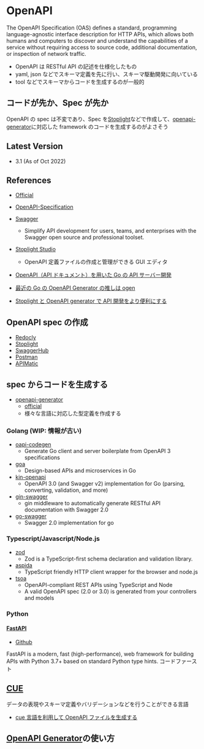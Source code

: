 # OpenAPI

The OpenAPI Specification (OAS) defines a standard, programming language-agnostic interface description for HTTP APIs, which allows both humans and computers to discover and understand the capabilities of a service without requiring access to source code, additional documentation, or inspection of network traffic.

- OpenAPI は RESTful API の記述を仕様化したもの
- yaml, json などでスキーマ定義を先に行い、スキーマ駆動開発に向いている
- tool などでスキーマからコードを生成するのが一般的

## コードが先か、Spec が先か

OpenAPI の spec は不変であり、Spec を[Stoplight](https://stoplight.io/)などで作成して、[openapi-generator](https://github.com/OpenAPITools/openapi-generator)に対応した framework のコードを生成するのがよさそう

## Latest Version

- 3.1 (As of Oct 2022)

## References

- [Official](https://www.openapis.org/)
- [OpenAPI-Specification](https://github.com/OAI/OpenAPI-Specification)
- [Swagger](https://swagger.io/)
  - Simplify API development for users, teams, and enterprises with the Swagger open source and professional toolset.
- [Stoplight Studio](https://stoplight.io/studio)

  - OpenAPI 定義ファイルの作成と管理ができる GUI エディタ

- [OpenAPI（API ドキュメント）を用いた Go の API サーバー開発](https://note.com/shift_tech/n/n2d0265731777)
- [最近の Go の OpenAPI Generator の推しは ogen](https://blog.p1ass.com/posts/ogen/)
- [Stoplight と OpenAPI generator で API 開発をより便利にする](https://tech.talentx.co.jp/entry/2024/04/09/133904)

## OpenAPI spec の作成

- [Redocly](https://redocly.com/)
- [Stoplight](https://stoplight.io/)
- [SwaggerHub](https://swagger.io/tools/swaggerhub/)
- [Postman](https://www.postman.com/)
- [APIMatic](https://www.apimatic.io/)

## spec からコードを生成する

- [openapi-generator](https://github.com/OpenAPITools/openapi-generator)
  - [official](https://openapi-generator.tech/)
  - 様々な言語に対応した型定義を作成する

### Golang (WIP: 情報が古い)

- [oapi-codegen](https://github.com/deepmap/oapi-codegen)
  - Generate Go client and server boilerplate from OpenAPI 3 specifications
- [goa](https://github.com/goadesign/goa)
  - Design-based APIs and microservices in Go
- [kin-openapi](https://github.com/getkin/kin-openapi)
  - OpenAPI 3.0 (and Swagger v2) implementation for Go (parsing, converting, validation, and more)
- [gin-swagger](https://github.com/swaggo/gin-swagger)
  - gin middleware to automatically generate RESTful API documentation with Swagger 2.0
- [go-swagger](https://github.com/go-swagger/go-swagger)
  - Swagger 2.0 implementation for go

### Typescript/Javascript/Node.js

- [zod](https://github.com/colinhacks/zod)
  - Zod is a TypeScript-first schema declaration and validation library.
- [aspida](https://github.com/aspida/aspida)
  - TypeScript friendly HTTP client wrapper for the browser and node.js
- [tsoa](https://github.com/lukeautry/tsoa)
  - OpenAPI-compliant REST APIs using TypeScript and Node
  - A valid OpenAPI spec (2.0 or 3.0) is generated from your controllers and models

### Python

#### [FastAPI](https://fastapi.tiangolo.com/)

- [Github](https://github.com/tiangolo/fastapi)

FastAPI is a modern, fast (high-performance), web framework for building APIs with Python 3.7+ based on standard Python type hints.
コードファースト

## [CUE](https://cuelang.org/)

データの表現やスキーマ定義やバリデーションなどを行うことができる言語

- [cue 言語を利用して OpenAPI ファイルを生成する](https://zenn.dev/kawahara/articles/bc7c0851bea7d4)

## [OpenAPI Generator](https://openapi-generator.tech/)の使い方
